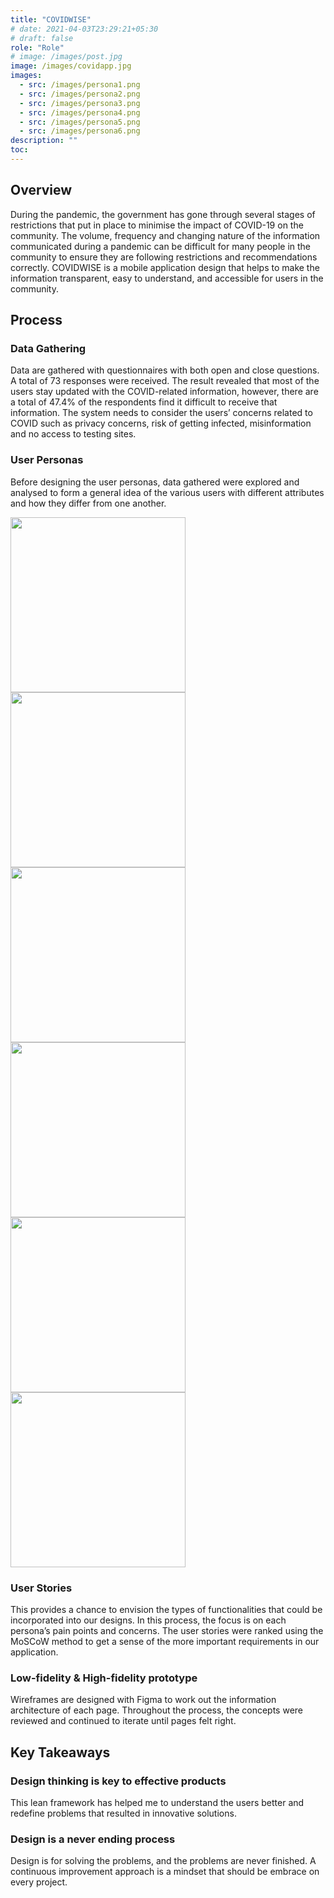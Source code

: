 ```yaml
---
title: "COVIDWISE"
# date: 2021-04-03T23:29:21+05:30
# draft: false
role: "Role"
# image: /images/post.jpg
image: /images/covidapp.jpg
images:
  - src: /images/persona1.png
  - src: /images/persona2.png
  - src: /images/persona3.png
  - src: /images/persona4.png
  - src: /images/persona5.png
  - src: /images/persona6.png
description: ""
toc:
---
```


<!--more-->

## Overview

During the pandemic, the government has gone through several stages of restrictions that put in place to minimise the impact of COVID-19 on the community. The volume, frequency and changing nature of the information communicated during a pandemic can be difficult for many people in the community to ensure they are following restrictions and recommendations correctly. COVIDWISE is a mobile application design that helps to make the information transparent, easy to understand, and accessible for users in the community.

## Process

### Data Gathering

Data are gathered with questionnaires with both open and close questions. A total of 73 responses were received. The result revealed that most of the users stay updated with the COVID-related information, however, there are a total of 47.4% of the respondents find it difficult to receive that information. The system needs to consider the users’ concerns related to COVID such as privacy concerns, risk of getting infected, misinformation and no access to testing sites.

### User Personas

Before designing the user personas, data gathered were explored and analysed to form a general idea of the various users with different attributes and how they differ from one another.

<div class="card-group p-4">
        <div class="row justify-content-center">
          <img class="w-100" height="280px" src="/images/persona1">
          <img class="w-100" height="280px" src="/images/persona2">
          <img class="w-100" height="280px" src="/images/persona3">
          <img class="w-100" height="280px" src="/images/persona4">
          <img class="w-100" height="280px" src="/images/persona5">
          <img class="w-100" height="280px" src="/images/persona6">
        </div>
    </div>

### User Stories

This provides a chance to envision the types of functionalities that could be incorporated into our designs. In this process, the focus is on each persona’s pain points and concerns. The user stories were ranked using the MoSCoW method to get a sense of the more important requirements in our application.

### Low-fidelity & High-fidelity prototype

Wireframes are designed with Figma to work out the information architecture of each page. Throughout the process, the concepts were reviewed and continued to iterate until pages felt right.

<!-------------------------------------------------->

## Key Takeaways

### Design thinking is key to effective products

This lean framework has helped me to understand the users better and redefine problems that resulted in innovative solutions.

### Design is a never ending process

Design is for solving the problems, and the problems are never finished. A continuous improvement approach is a mindset that should be embrace on every project.
